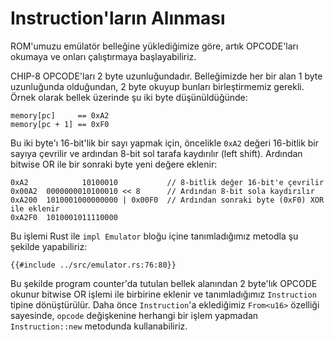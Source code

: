 # Instruction'ların Alınması


ROM'umuzu emülatör belleğine yüklediğimize göre, artık OPCODE'ları okumaya
ve onları çalıştırmaya başlayabiliriz.

CHIP-8 OPCODE'ları 2 byte uzunluğundadır. Belleğimizde her bir alan 1 byte
uzunluğunda olduğundan, 2 byte okuyup bunları birleştirmemiz gerekli.
Örnek olarak bellek üzerinde şu iki byte düşünüldüğünde:

```plain
memory[pc]     == 0xA2
memory[pc + 1] == 0xF0
```

Bu iki byte'ı 16-bit'lik bir sayı yapmak için, öncelikle `0xA2` değeri
16-bitlik bir sayıya çevrilir ve ardından 8-bit sol tarafa kaydırılır (left
shift). Ardından bitwise OR ile bir sonraki byte yeni değere eklenir:

```plain
0xA2            10100010           // 8-bitlik değer 16-bit'e çevrilir
0x00A2  0000000010100010 << 8      // Ardından 8-bit sola kaydırılır
0xA200  1010001000000000 | 0x00F0  // Ardından sonraki byte (0xF0) XOR ile eklenir
0xA2F0  1010001011110000
```

Bu işlemi Rust ile `impl Emulator` bloğu içine tanımladığımız metodla
şu şekilde yapabiliriz:

```rust,no_run,noplaypen
{{#include ../src/emulator.rs:76:80}}
```

Bu şekilde program counter'da tutulan bellek alanından 2 byte'lık OPCODE okunur
bitwise OR işlemi ile birbirine eklenir ve tanımladığımız `Instruction` tipine
dönüştürülür. Daha önce `Instruction`'a eklediğimiz `From<u16>` özelliği
sayesinde, `opcode` değişkenine herhangi bir işlem yapmadan `Instruction::new`
metodunda kullanabiliriz.
